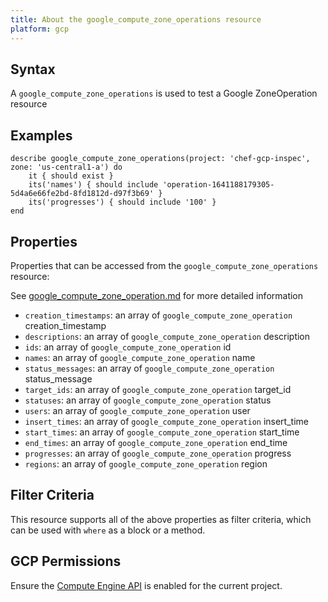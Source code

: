 ```yaml
---
title: About the google_compute_zone_operations resource
platform: gcp
---
```


## Syntax
A `google_compute_zone_operations` is used to test a Google ZoneOperation resource

## Examples
```
describe google_compute_zone_operations(project: 'chef-gcp-inspec', zone: 'us-central1-a') do
	it { should exist }
	its('names') { should include 'operation-1641188179305-5d4a6e66fe2bd-8fd1812d-d97f3b69' }
	its('progresses') { should include '100' }
end
```

## Properties
Properties that can be accessed from the `google_compute_zone_operations` resource:

See [google_compute_zone_operation.md](google_compute_zone_operation.md) for more detailed information
  * `creation_timestamps`: an array of `google_compute_zone_operation` creation_timestamp
  * `descriptions`: an array of `google_compute_zone_operation` description
  * `ids`: an array of `google_compute_zone_operation` id
  * `names`: an array of `google_compute_zone_operation` name
  * `status_messages`: an array of `google_compute_zone_operation` status_message
  * `target_ids`: an array of `google_compute_zone_operation` target_id
  * `statuses`: an array of `google_compute_zone_operation` status
  * `users`: an array of `google_compute_zone_operation` user
  * `insert_times`: an array of `google_compute_zone_operation` insert_time
  * `start_times`: an array of `google_compute_zone_operation` start_time
  * `end_times`: an array of `google_compute_zone_operation` end_time
  * `progresses`: an array of `google_compute_zone_operation` progress
  * `regions`: an array of `google_compute_zone_operation` region

## Filter Criteria
This resource supports all of the above properties as filter criteria, which can be used
with `where` as a block or a method.

## GCP Permissions

Ensure the [Compute Engine API](https://console.cloud.google.com/apis/library/compute.googleapis.com/) is enabled for the current project.
